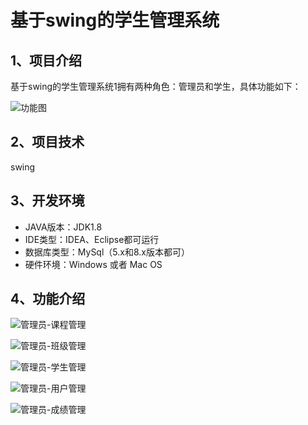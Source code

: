 # 基于swing的学生管理系统


## 1、项目介绍

基于swing的学生管理系统1拥有两种角色：管理员和学生，具体功能如下：

![功能图](https://project-images-1256969109.cos.ap-chongqing.myqcloud.com/Typora-Images/202208121456920.jpg)


## 2、项目技术

swing

## 3、开发环境

- JAVA版本：JDK1.8
- IDE类型：IDEA、Eclipse都可运行
- 数据库类型：MySql（5.x和8.x版本都可） 
- 硬件环境：Windows 或者 Mac OS


## 4、功能介绍

![管理员-课程管理](https://project-images-1256969109.cos.ap-chongqing.myqcloud.com/Typora-Images/202208121457710.jpg)

![管理员-班级管理](https://project-images-1256969109.cos.ap-chongqing.myqcloud.com/Typora-Images/202208121457133.jpg)

![管理员-学生管理](https://project-images-1256969109.cos.ap-chongqing.myqcloud.com/Typora-Images/202208121457001.jpg)

![管理员-用户管理](https://project-images-1256969109.cos.ap-chongqing.myqcloud.com/Typora-Images/202208121457214.jpg)

![管理员-成绩管理](https://project-images-1256969109.cos.ap-chongqing.myqcloud.com/Typora-Images/202208121457149.jpg)


